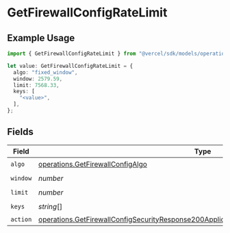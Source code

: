 # GetFirewallConfigRateLimit

## Example Usage

```typescript
import { GetFirewallConfigRateLimit } from "@vercel/sdk/models/operations/getfirewallconfig.js";

let value: GetFirewallConfigRateLimit = {
  algo: "fixed_window",
  window: 2579.59,
  limit: 7568.33,
  keys: [
    "<value>",
  ],
};
```

## Fields

| Field                                                                                                                                                                                                      | Type                                                                                                                                                                                                       | Required                                                                                                                                                                                                   | Description                                                                                                                                                                                                |
| ---------------------------------------------------------------------------------------------------------------------------------------------------------------------------------------------------------- | ---------------------------------------------------------------------------------------------------------------------------------------------------------------------------------------------------------- | ---------------------------------------------------------------------------------------------------------------------------------------------------------------------------------------------------------- | ---------------------------------------------------------------------------------------------------------------------------------------------------------------------------------------------------------- |
| `algo`                                                                                                                                                                                                     | [operations.GetFirewallConfigAlgo](../../models/operations/getfirewallconfigalgo.md)                                                                                                                       | :heavy_check_mark:                                                                                                                                                                                         | N/A                                                                                                                                                                                                        |
| `window`                                                                                                                                                                                                   | *number*                                                                                                                                                                                                   | :heavy_check_mark:                                                                                                                                                                                         | N/A                                                                                                                                                                                                        |
| `limit`                                                                                                                                                                                                    | *number*                                                                                                                                                                                                   | :heavy_check_mark:                                                                                                                                                                                         | N/A                                                                                                                                                                                                        |
| `keys`                                                                                                                                                                                                     | *string*[]                                                                                                                                                                                                 | :heavy_check_mark:                                                                                                                                                                                         | N/A                                                                                                                                                                                                        |
| `action`                                                                                                                                                                                                   | [operations.GetFirewallConfigSecurityResponse200ApplicationJSONResponseBodyRulesActionAction](../../models/operations/getfirewallconfigsecurityresponse200applicationjsonresponsebodyrulesactionaction.md) | :heavy_minus_sign:                                                                                                                                                                                         | N/A                                                                                                                                                                                                        |
